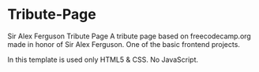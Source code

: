# Tribute-Page
Sir Alex Ferguson Tribute Page
A tribute page based on freecodecamp.org made in honor of Sir Alex Ferguson. One of the basic frontend projects.

In this template is used only HTML5 & CSS. No JavaScript.
